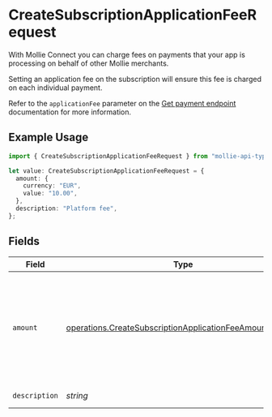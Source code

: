 # CreateSubscriptionApplicationFeeRequest

With Mollie Connect you can charge fees on payments that your app is processing on behalf of other Mollie merchants.

Setting an application fee on the subscription will ensure this fee is charged on each individual payment.

Refer to the `applicationFee` parameter on the [Get payment endpoint](get-payment) documentation for more information.

## Example Usage

```typescript
import { CreateSubscriptionApplicationFeeRequest } from "mollie-api-typescript/models/operations";

let value: CreateSubscriptionApplicationFeeRequest = {
  amount: {
    currency: "EUR",
    value: "10.00",
  },
  description: "Platform fee",
};
```

## Fields

| Field                                                                                                                                | Type                                                                                                                                 | Required                                                                                                                             | Description                                                                                                                          | Example                                                                                                                              |
| ------------------------------------------------------------------------------------------------------------------------------------ | ------------------------------------------------------------------------------------------------------------------------------------ | ------------------------------------------------------------------------------------------------------------------------------------ | ------------------------------------------------------------------------------------------------------------------------------------ | ------------------------------------------------------------------------------------------------------------------------------------ |
| `amount`                                                                                                                             | [operations.CreateSubscriptionApplicationFeeAmountRequest](../../models/operations/createsubscriptionapplicationfeeamountrequest.md) | :heavy_minus_sign:                                                                                                                   | In v2 endpoints, monetary amounts are represented as objects with a `currency` and `value` field.                                    |                                                                                                                                      |
| `description`                                                                                                                        | *string*                                                                                                                             | :heavy_minus_sign:                                                                                                                   | N/A                                                                                                                                  | Platform fee                                                                                                                         |